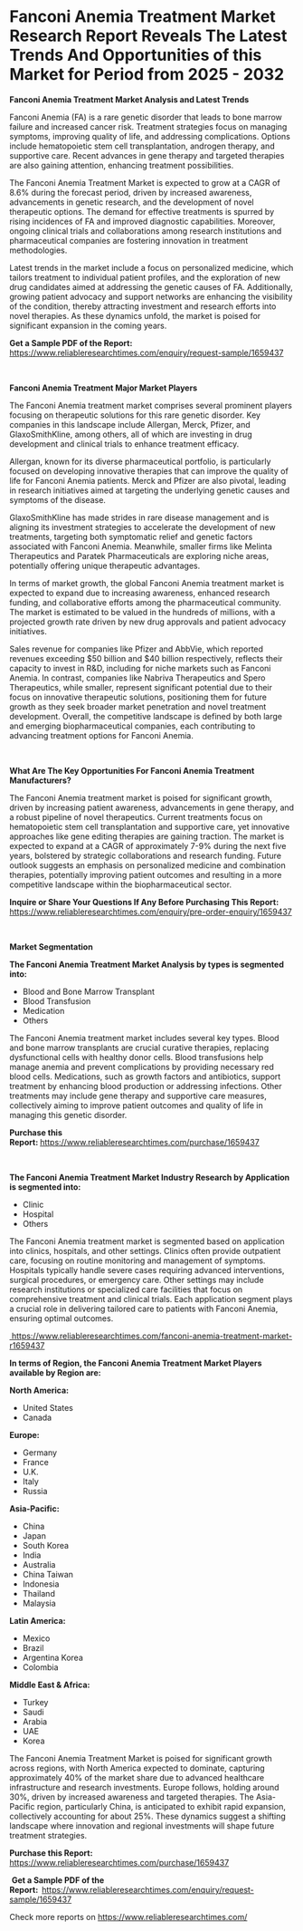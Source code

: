 <p><h1>Fanconi Anemia Treatment Market Research Report Reveals The Latest Trends And Opportunities of this Market for Period from 2025 - 2032</h1></p><p><strong>Fanconi Anemia Treatment Market Analysis and Latest Trends</strong></p>
<p><p>Fanconi Anemia (FA) is a rare genetic disorder that leads to bone marrow failure and increased cancer risk. Treatment strategies focus on managing symptoms, improving quality of life, and addressing complications. Options include hematopoietic stem cell transplantation, androgen therapy, and supportive care. Recent advances in gene therapy and targeted therapies are also gaining attention, enhancing treatment possibilities.</p><p>The Fanconi Anemia Treatment Market is expected to grow at a CAGR of 8.6% during the forecast period, driven by increased awareness, advancements in genetic research, and the development of novel therapeutic options. The demand for effective treatments is spurred by rising incidences of FA and improved diagnostic capabilities. Moreover, ongoing clinical trials and collaborations among research institutions and pharmaceutical companies are fostering innovation in treatment methodologies.</p><p>Latest trends in the market include a focus on personalized medicine, which tailors treatment to individual patient profiles, and the exploration of new drug candidates aimed at addressing the genetic causes of FA. Additionally, growing patient advocacy and support networks are enhancing the visibility of the condition, thereby attracting investment and research efforts into novel therapies. As these dynamics unfold, the market is poised for significant expansion in the coming years.</p></p>
<p><strong>Get a Sample PDF of the Report:&nbsp;</strong> <a href="https://www.reliableresearchtimes.com/enquiry/request-sample/1659437?utm_campaign=2205&utm_medium=2&utm_source=Github&utm_content=ia&utm_term=03032025&utm_id=fanconi-anemia-treatment">https://www.reliableresearchtimes.com/enquiry/request-sample/1659437</a></p>
<p>&nbsp;</p>
<p><strong>Fanconi Anemia Treatment Major Market Players</strong></p>
<p><p>The Fanconi Anemia treatment market comprises several prominent players focusing on therapeutic solutions for this rare genetic disorder. Key companies in this landscape include Allergan, Merck, Pfizer, and GlaxoSmithKline, among others, all of which are investing in drug development and clinical trials to enhance treatment efficacy.</p><p>Allergan, known for its diverse pharmaceutical portfolio, is particularly focused on developing innovative therapies that can improve the quality of life for Fanconi Anemia patients. Merck and Pfizer are also pivotal, leading in research initiatives aimed at targeting the underlying genetic causes and symptoms of the disease.</p><p>GlaxoSmithKline has made strides in rare disease management and is aligning its investment strategies to accelerate the development of new treatments, targeting both symptomatic relief and genetic factors associated with Fanconi Anemia. Meanwhile, smaller firms like Melinta Therapeutics and Paratek Pharmaceuticals are exploring niche areas, potentially offering unique therapeutic advantages.</p><p>In terms of market growth, the global Fanconi Anemia treatment market is expected to expand due to increasing awareness, enhanced research funding, and collaborative efforts among the pharmaceutical community. The market is estimated to be valued in the hundreds of millions, with a projected growth rate driven by new drug approvals and patient advocacy initiatives.</p><p>Sales revenue for companies like Pfizer and AbbVie, which reported revenues exceeding $50 billion and $40 billion respectively, reflects their capacity to invest in R&D, including for niche markets such as Fanconi Anemia. In contrast, companies like Nabriva Therapeutics and Spero Therapeutics, while smaller, represent significant potential due to their focus on innovative therapeutic solutions, positioning them for future growth as they seek broader market penetration and novel treatment development. Overall, the competitive landscape is defined by both large and emerging biopharmaceutical companies, each contributing to advancing treatment options for Fanconi Anemia.</p></p>
<p>&nbsp;</p>
<p><strong>What Are The Key Opportunities For Fanconi Anemia Treatment Manufacturers?</strong></p>
<p><p>The Fanconi Anemia treatment market is poised for significant growth, driven by increasing patient awareness, advancements in gene therapy, and a robust pipeline of novel therapeutics. Current treatments focus on hematopoietic stem cell transplantation and supportive care, yet innovative approaches like gene editing therapies are gaining traction. The market is expected to expand at a CAGR of approximately 7-9% during the next five years, bolstered by strategic collaborations and research funding. Future outlook suggests an emphasis on personalized medicine and combination therapies, potentially improving patient outcomes and resulting in a more competitive landscape within the biopharmaceutical sector.</p></p>
<p><strong>Inquire or Share Your Questions If Any Before Purchasing This Report:</strong> <a href="https://www.reliableresearchtimes.com/enquiry/pre-order-enquiry/1659437?utm_campaign=2205&utm_medium=2&utm_source=Github&utm_content=ia&utm_term=03032025&utm_id=fanconi-anemia-treatment">https://www.reliableresearchtimes.com/enquiry/pre-order-enquiry/1659437</a></p>
<p>&nbsp;</p>
<p><strong>Market Segmentation</strong></p>
<p><strong>The Fanconi Anemia Treatment Market Analysis by types is segmented into:</strong></p>
<p><ul><li>Blood and Bone Marrow Transplant</li><li>Blood Transfusion</li><li>Medication</li><li>Others</li></ul></p>
<p><p>The Fanconi Anemia treatment market includes several key types. Blood and bone marrow transplants are crucial curative therapies, replacing dysfunctional cells with healthy donor cells. Blood transfusions help manage anemia and prevent complications by providing necessary red blood cells. Medications, such as growth factors and antibiotics, support treatment by enhancing blood production or addressing infections. Other treatments may include gene therapy and supportive care measures, collectively aiming to improve patient outcomes and quality of life in managing this genetic disorder.</p></p>
<p><strong>Purchase this Report:&nbsp;</strong><a href="https://www.reliableresearchtimes.com/purchase/1659437?utm_campaign=2205&utm_medium=2&utm_source=Github&utm_content=ia&utm_term=03032025&utm_id=fanconi-anemia-treatment">https://www.reliableresearchtimes.com/purchase/1659437</a></p>
<p>&nbsp;</p>
<p><strong>The Fanconi Anemia Treatment Market Industry Research by Application is segmented into:</strong></p>
<p><ul><li>Clinic</li><li>Hospital</li><li>Others</li></ul></p>
<p><p>The Fanconi Anemia treatment market is segmented based on application into clinics, hospitals, and other settings. Clinics often provide outpatient care, focusing on routine monitoring and management of symptoms. Hospitals typically handle severe cases requiring advanced interventions, surgical procedures, or emergency care. Other settings may include research institutions or specialized care facilities that focus on comprehensive treatment and clinical trials. Each application segment plays a crucial role in delivering tailored care to patients with Fanconi Anemia, ensuring optimal outcomes.</p></p>
<p><a href="https://www.reliableresearchtimes.com/fanconi-anemia-treatment-market-r1659437?utm_campaign=2205&utm_medium=2&utm_source=Github&utm_content=ia&utm_term=03032025&utm_id=fanconi-anemia-treatment">&nbsp;https://www.reliableresearchtimes.com/fanconi-anemia-treatment-market-r1659437</a></p>
<p><strong>In terms of Region, the Fanconi Anemia Treatment Market Players available by Region are:</strong></p>
<p>
    <p> <strong> North America: </strong>
        <ul>
            <li>United States</li>
            <li>Canada</li>
        </ul>
        </p> 
    <p> <strong> Europe: </strong>
        <ul>
            <li>Germany</li>
            <li>France</li>
            <li>U.K.</li>
            <li>Italy</li>
            <li>Russia</li>
        </ul>
        </p> 
    <p> <strong> Asia-Pacific: </strong>
        <ul>
            <li>China</li>
            <li>Japan</li>
            <li>South Korea</li>
            <li>India</li>
            <li>Australia</li>
            <li>China Taiwan</li>
            <li>Indonesia</li>
            <li>Thailand</li>
            <li>Malaysia</li>
        </ul>
        </p> 
    <p> <strong> Latin America: </strong>
        <ul>
            <li>Mexico</li>
            <li>Brazil</li>
            <li>Argentina Korea</li>
            <li>Colombia</li>
        </ul>
        </p> 
    <p> <strong> Middle East & Africa: </strong>
        <ul>
            <li>Turkey</li>
            <li>Saudi</li>
            <li>Arabia</li>
            <li>UAE</li>
            <li>Korea</li>
        </ul>
    </p>
    </p>
<p><p>The Fanconi Anemia Treatment Market is poised for significant growth across regions, with North America expected to dominate, capturing approximately 40% of the market share due to advanced healthcare infrastructure and research investments. Europe follows, holding around 30%, driven by increased awareness and targeted therapies. The Asia-Pacific region, particularly China, is anticipated to exhibit rapid expansion, collectively accounting for about 25%. These dynamics suggest a shifting landscape where innovation and regional investments will shape future treatment strategies.</p></p>
<p><strong>Purchase this Report: </strong><a href="https://www.reliableresearchtimes.com/purchase/1659437?utm_campaign=2205&utm_medium=2&utm_source=Github&utm_content=ia&utm_term=03032025&utm_id=fanconi-anemia-treatment">https://www.reliableresearchtimes.com/purchase/1659437</a></p>
<p>&nbsp;<strong>Get a Sample PDF of the Report:&nbsp;&nbsp;</strong><a href="https://www.reliableresearchtimes.com/enquiry/request-sample/1659437?utm_campaign=2205&utm_medium=2&utm_source=Github&utm_content=ia&utm_term=03032025&utm_id=fanconi-anemia-treatment">https://www.reliableresearchtimes.com/enquiry/request-sample/1659437</a></p>
<p><strong></strong></p>
<p>Check more reports on <a href="https://www.reliableresearchtimes.com/?utm_campaign=2205&utm_medium=2&utm_source=Github&utm_content=ia&utm_term=03032025&utm_id=fanconi-anemia-treatment">https://www.reliableresearchtimes.com/</a></p>